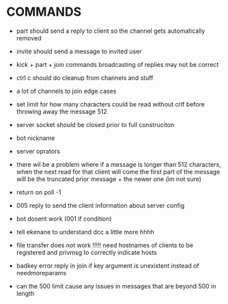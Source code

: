 # COMMANDS

- part should send a reply to client so the channel gets automatically removed
- invite should send a message to invited user
- kick + part + join commands broadcasting of replies may not be correct
- ctrl c should do cleanup from channels and stuff
- a lot of channels to join edge cases
- set limit for how many characters could be read without crlf before throwing away the message 512
- server socket should be closed prior to full construciton
- bot nickname
- server oprators


- there wil be a problem where if a message is longer than 512 characters, when the next read for that client will come the first part of the message will be the truncated prior message + the newer one (im not sure)
- return on poll -1
- 005 reply to send the client information about server config
- bot dosent work (001 if condition)
- tell ekenane to understand dcc a little more hhhh
- file transfer does not work !!!!! need hostnames of clients to be registered and privmsg to correctly indicate hosts
- badkey error reply in join if key argument is unexistent instead of needmoreparams
- can the 500 limit cause any issues in messages that are beyond 500 in length